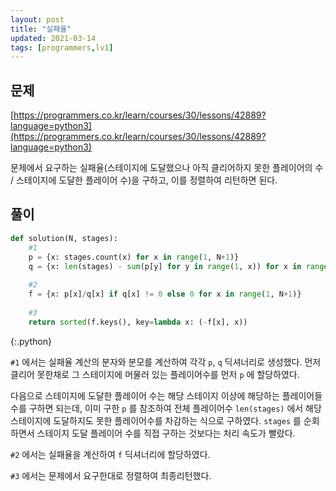 ```yaml
---
layout: post
title: "실패율"
updated: 2021-03-14
tags: [programmers,lv1]
---
```


## 문제

[https://programmers.co.kr/learn/courses/30/lessons/42889?language=python3](https://programmers.co.kr/learn/courses/30/lessons/42889?language=python3)

문제에서 요구하는 실패율(스테이지에 도달했으나 아직 클리어하지 못한 플레이어의 수 / 스테이지에 도달한 플레이어 수)을 구하고, 이를 정렬하여 리턴하면 된다.

## 풀이

```py
def solution(N, stages):
    #1
    p = {x: stages.count(x) for x in range(1, N+1)}
    q = {x: len(stages) - sum(p[y] for y in range(1, x)) for x in range(1, N+1)}
    
    #2
    f = {x: p[x]/q[x] if q[x] != 0 else 0 for x in range(1, N+1)}
    
    #3
    return sorted(f.keys(), key=lambda x: (-f[x], x))
```
{:.python}

`#1` 에서는 실패율 계산의 분자와 분모를 계산하여 각각 `p`, `q` 딕셔너리로 생성했다. 먼저 클리어 못한채로 그 스테이지에 머물러 있는 플레이어수를 먼저 `p` 에 할당하였다.

다음으로 스테이지에 도달한 플레이어 수는 해당 스테이지 이상에 해당하는 플레이어들 수를 구하면 되는데, 이미 구한 `p` 를 참조하여 전체 플레이어수 `len(stages)` 에서 해당 스테이지에 도달하지도 못한 플레이어수를 차감하는 식으로 구하였다. `stages` 를 순회하면서 스테이지 도달 플레이어 수를 직접 구하는 것보다는 처리 속도가 빨랐다.

`#2` 에서는 실패율을 계산하여 `f` 딕셔너리에 할당하였다.

`#3` 에서는 문제에서 요구한대로 정렬하여 최종리턴했다.